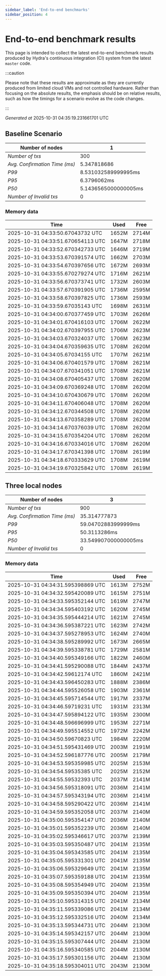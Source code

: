 ```yaml
--- 
sidebar_label: 'End-to-end benchmarks' 
sidebar_position: 4 
--- 
```


# End-to-end benchmark results 

This page is intended to collect the latest end-to-end benchmark  results produced by Hydra's continuous integration (CI) system from  the latest `master` code.

:::caution

Please note that these results are approximate  as they are currently produced from limited cloud VMs and not controlled hardware.  Rather than focusing on the absolute results,   the emphasis should be on relative results,  such as how the timings for a scenario evolve as the code changes.

:::

_Generated at_  2025-10-31 04:35:19.231661701 UTC


## Baseline Scenario



| Number of nodes |  1 | 
| -- | -- |
| _Number of txs_ | 300 |
| _Avg. Confirmation Time (ms)_ | 5.347818686 |
| _P99_ | 8.531032589999995ms |
| _P95_ | 6.3796062ms |
| _P50_ | 5.1436565000000005ms |
| _Number of Invalid txs_ | 0 |
      

### Memory data 

 | Time | Used | Free | 
|------------------------------------|------|------|
 | 2025-10-31 04:33:50.67043732 UTC | 1652M | 2714M | 
 | 2025-10-31 04:33:51.670654113 UTC | 1647M | 2718M | 
 | 2025-10-31 04:33:52.670342733 UTC | 1646M | 2719M | 
 | 2025-10-31 04:33:53.670391574 UTC | 1662M | 2703M | 
 | 2025-10-31 04:33:54.670397656 UTC | 1672M | 2693M | 
 | 2025-10-31 04:33:55.670279274 UTC | 1716M | 2621M | 
 | 2025-10-31 04:33:56.670373741 UTC | 1732M | 2603M | 
 | 2025-10-31 04:33:57.670391905 UTC | 1736M | 2595M | 
 | 2025-10-31 04:33:58.670397825 UTC | 1736M | 2593M | 
 | 2025-10-31 04:33:59.67035143 UTC | 1698M | 2631M | 
 | 2025-10-31 04:34:00.670377459 UTC | 1703M | 2626M | 
 | 2025-10-31 04:34:01.670416103 UTC | 1706M | 2622M | 
 | 2025-10-31 04:34:02.670397955 UTC | 1706M | 2623M | 
 | 2025-10-31 04:34:03.670324037 UTC | 1706M | 2623M | 
 | 2025-10-31 04:34:04.670359635 UTC | 1708M | 2620M | 
 | 2025-10-31 04:34:05.67034155 UTC | 1707M | 2621M | 
 | 2025-10-31 04:34:06.670401579 UTC | 1708M | 2621M | 
 | 2025-10-31 04:34:07.670341051 UTC | 1708M | 2621M | 
 | 2025-10-31 04:34:08.670405437 UTC | 1708M | 2620M | 
 | 2025-10-31 04:34:09.670369248 UTC | 1708M | 2620M | 
 | 2025-10-31 04:34:10.670430679 UTC | 1708M | 2620M | 
 | 2025-10-31 04:34:11.670406048 UTC | 1708M | 2620M | 
 | 2025-10-31 04:34:12.670344508 UTC | 1708M | 2620M | 
 | 2025-10-31 04:34:13.670358289 UTC | 1708M | 2620M | 
 | 2025-10-31 04:34:14.670376039 UTC | 1708M | 2620M | 
 | 2025-10-31 04:34:15.670354204 UTC | 1708M | 2620M | 
 | 2025-10-31 04:34:16.670334016 UTC | 1708M | 2620M | 
 | 2025-10-31 04:34:17.670341398 UTC | 1708M | 2619M | 
 | 2025-10-31 04:34:18.670333629 UTC | 1708M | 2619M | 
 | 2025-10-31 04:34:19.670325842 UTC | 1708M | 2619M | 


## Three local nodes



| Number of nodes |  3 | 
| -- | -- |
| _Number of txs_ | 900 |
| _Avg. Confirmation Time (ms)_ | 35.314777873 |
| _P99_ | 59.04702883999999ms |
| _P95_ | 50.3113286ms |
| _P50_ | 33.549907000000005ms |
| _Number of Invalid txs_ | 0 |
      

### Memory data 

 | Time | Used | Free | 
|------------------------------------|------|------|
 | 2025-10-31 04:34:31.595398869 UTC | 1613M | 2752M | 
 | 2025-10-31 04:34:32.595420089 UTC | 1615M | 2751M | 
 | 2025-10-31 04:34:33.595352144 UTC | 1619M | 2747M | 
 | 2025-10-31 04:34:34.595403192 UTC | 1620M | 2745M | 
 | 2025-10-31 04:34:35.595444214 UTC | 1621M | 2745M | 
 | 2025-10-31 04:34:36.595387221 UTC | 1623M | 2742M | 
 | 2025-10-31 04:34:37.595278953 UTC | 1624M | 2740M | 
 | 2025-10-31 04:34:38.595289992 UTC | 1673M | 2665M | 
 | 2025-10-31 04:34:39.595338781 UTC | 1729M | 2581M | 
 | 2025-10-31 04:34:40.595349166 UTC | 1822M | 2460M | 
 | 2025-10-31 04:34:41.595290088 UTC | 1844M | 2437M | 
 | 2025-10-31 04:34:42.59612174 UTC | 1860M | 2421M | 
 | 2025-10-31 04:34:43.596450283 UTC | 1888M | 2386M | 
 | 2025-10-31 04:34:44.595526058 UTC | 1903M | 2361M | 
 | 2025-10-31 04:34:45.595714544 UTC | 1917M | 2337M | 
 | 2025-10-31 04:34:46.59719231 UTC | 1931M | 2313M | 
 | 2025-10-31 04:34:47.595894122 UTC | 1935M | 2300M | 
 | 2025-10-31 04:34:48.596696999 UTC | 1953M | 2271M | 
 | 2025-10-31 04:34:49.595514552 UTC | 1972M | 2242M | 
 | 2025-10-31 04:34:50.59670823 UTC | 1984M | 2220M | 
 | 2025-10-31 04:34:51.595431469 UTC | 2003M | 2191M | 
 | 2025-10-31 04:34:52.596187776 UTC | 2005M | 2179M | 
 | 2025-10-31 04:34:53.595359985 UTC | 2025M | 2153M | 
 | 2025-10-31 04:34:54.59535385 UTC | 2025M | 2152M | 
 | 2025-10-31 04:34:55.59532393 UTC | 2037M | 2141M | 
 | 2025-10-31 04:34:56.595318091 UTC | 2036M | 2141M | 
 | 2025-10-31 04:34:57.595343194 UTC | 2036M | 2141M | 
 | 2025-10-31 04:34:58.595290422 UTC | 2036M | 2141M | 
 | 2025-10-31 04:34:59.595352058 UTC | 2037M | 2140M | 
 | 2025-10-31 04:35:00.595354147 UTC | 2036M | 2140M | 
 | 2025-10-31 04:35:01.595352239 UTC | 2036M | 2140M | 
 | 2025-10-31 04:35:02.595346617 UTC | 2037M | 2139M | 
 | 2025-10-31 04:35:03.595350487 UTC | 2041M | 2135M | 
 | 2025-10-31 04:35:04.595343585 UTC | 2041M | 2135M | 
 | 2025-10-31 04:35:05.595331301 UTC | 2041M | 2135M | 
 | 2025-10-31 04:35:06.595329649 UTC | 2041M | 2135M | 
 | 2025-10-31 04:35:07.595359188 UTC | 2041M | 2135M | 
 | 2025-10-31 04:35:08.595354949 UTC | 2040M | 2135M | 
 | 2025-10-31 04:35:09.595350394 UTC | 2040M | 2135M | 
 | 2025-10-31 04:35:10.595314315 UTC | 2041M | 2134M | 
 | 2025-10-31 04:35:11.595339086 UTC | 2041M | 2134M | 
 | 2025-10-31 04:35:12.595332516 UTC | 2040M | 2134M | 
 | 2025-10-31 04:35:13.595344731 UTC | 2044M | 2130M | 
 | 2025-10-31 04:35:14.595342157 UTC | 2044M | 2130M | 
 | 2025-10-31 04:35:15.595307444 UTC | 2044M | 2130M | 
 | 2025-10-31 04:35:16.595340585 UTC | 2044M | 2130M | 
 | 2025-10-31 04:35:17.595301156 UTC | 2044M | 2130M | 
 | 2025-10-31 04:35:18.595304011 UTC | 2043M | 2130M | 

